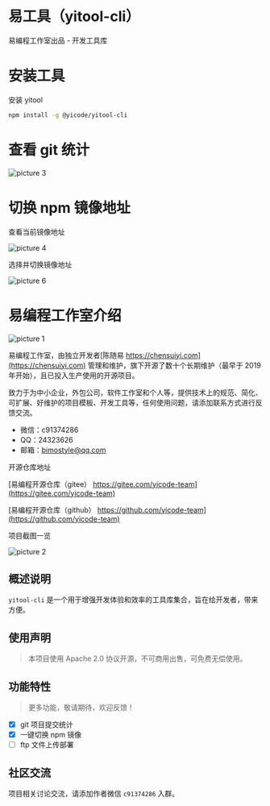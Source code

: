 # 易工具（yitool-cli）

易编程工作室出品 - 开发工具库

# 安装工具

安装 yitool

```bash
npm install -g @yicode/yitool-cli
```

# 查看 git 统计

![picture 3](https://s2.loli.net/2022/09/16/BG2xSwbeVLaYJ1u.png)

# 切换 npm 镜像地址

查看当前镜像地址

![picture 4](https://s2.loli.net/2022/09/16/gVdwLMN67yjDQ4z.png)

选择并切换镜像地址

![picture 6](https://s2.loli.net/2022/09/16/IOxcv6Mm2VboTKd.png)

# 易编程工作室介绍

![picture 1](https://s2.loli.net/2022/09/16/VKkZq5Bb632vsuy.png)

易编程工作室，由独立开发者[陈随易 https://chensuiyi.com](https://chensuiyi.com) 管理和维护，旗下开源了数十个长期维护（最早于 2019 年开始），且已投入生产使用的开源项目。

致力于为中小企业，外包公司，软件工作室和个人等，提供技术上的规范、简化、可扩展、好维护的项目模板、开发工具等，任何使用问题，请添加联系方式进行反馈交流。

-   微信：c91374286
-   QQ：24323626
-   邮箱：bimostyle@qq.com

开源仓库地址

[易编程开源仓库（gitee） https://gitee.com/yicode-team](https://gitee.com/yicode-team)

[易编程开源仓库（github） https://github.com/yicode-team](https://github.com/yicode-team)

项目截图一览

![picture 2](https://s2.loli.net/2022/09/16/zkC7PQirB3LM5fJ.png)

## 概述说明

`yitool-cli` 是一个用于增强开发体验和效率的工具库集合，旨在给开发者，带来方便。

## 使用声明

> 本项目使用 Apache 2.0 协议开源，不可商用出售，可免费无偿使用。

## 功能特性

> 更多功能，敬请期待，欢迎反馈！

-   [x] git 项目提交统计
-   [x] 一键切换 npm 镜像
-   [ ] ftp 文件上传部署

## 社区交流

项目相关讨论交流，请添加作者微信 `c91374286` 入群。
